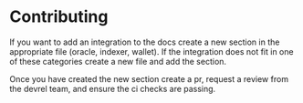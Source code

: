 # Contributing

If you want to add an integration to the docs create a new section in the appropriate file (oracle, indexer, wallet).  If the integration does not fit in one of these categories create a new file and add the section.

Once you have created the new section create a pr, request a review from the devrel team, and ensure the ci checks are passing.
